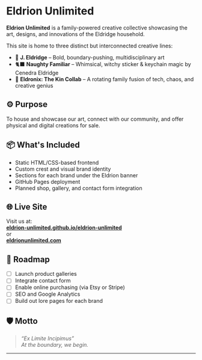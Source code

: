 # Eldrion Unlimited

**Eldrion Unlimited** is a family-powered creative collective showcasing the art, designs, and innovations of the Eldridge household.

This site is home to three distinct but interconnected creative lines:

- 🎨 **J. Eldridge** – Bold, boundary-pushing, multidisciplinary art
- 🐈‍⬛ **Naughty Familiar** – Whimsical, witchy sticker & keychain magic by Cenedra Eldridge
- 🔧 **Eldronix: The Kin Collab** – A rotating family fusion of tech, chaos, and creative genius

## ⚙️ Purpose

To house and showcase our art, connect with our community, and offer physical and digital creations for sale.

## 📦 What's Included

- Static HTML/CSS-based frontend
- Custom crest and visual brand identity
- Sections for each brand under the Eldrion banner
- GitHub Pages deployment
- Planned shop, gallery, and contact form integration

## 🌐 Live Site

Visit us at:  
**[eldrion-unlimited.github.io/eldrion-unlimited](https://eldrion-unlimited.github.io/eldrion-unlimited)**  
or  
**[eldrionunlimited.com](http://eldrionunlimited.com)**

## 🧩 Roadmap

- [ ] Launch product galleries
- [ ] Integrate contact form
- [ ] Enable online purchasing (via Etsy or Stripe)
- [ ] SEO and Google Analytics
- [ ] Build out lore pages for each brand

## 🛡️ Motto

> *“Ex Limite Incipimus”*  
> _At the boundary, we begin._

---
